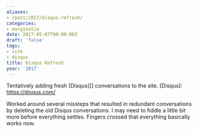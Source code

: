 ```yaml
---
aliases:
- /post/2017/disqus-refresh/
categories:
- marginalia
date: 2017-05-07T00:00:00Z
draft: 'false'
tags:
- site
- disqus
title: Disqus Refresh
year: '2017'
---
```

Tentatively adding fresh [Disqus][] conversations to the site.
[Disqus]: https://disqus.com/
<!--more-->

Worked around several missteps that resulted in redundant conversations by deleting the old Disqus
conversations. I may need to fiddle a little bit more before everything settles. Fingers crossed that
everything basically works now.
